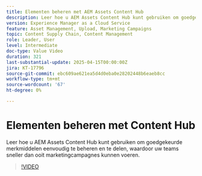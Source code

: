 ```yaml
---
title: Elementen beheren met AEM Assets Content Hub
description: Leer hoe u AEM Assets Content Hub kunt gebruiken om goedgekeurde merkmiddelen eenvoudig te beheren en te delen. Hierdoor kunnen uw teams sneller dan ooit marketingcampagnes voeren.
version: Experience Manager as a Cloud Service
feature: Asset Management, Upload, Marketing Campaigns
topic: Content Supply Chain, Content Management
role: Leader, User
level: Intermediate
doc-type: Value Video
duration: 321
last-substantial-update: 2025-04-15T00:00:00Z
jira: KT-17796
source-git-commit: ebc609ae621ea5d4d0eba0e28202448b6eaeb8cc
workflow-type: tm+mt
source-wordcount: '67'
ht-degree: 0%

---
```



# Elementen beheren met Content Hub

Leer hoe u AEM Assets Content Hub kunt gebruiken om goedgekeurde merkmiddelen eenvoudig te beheren en te delen, waardoor uw teams sneller dan ooit marketingcampagnes kunnen voeren.

>[!VIDEO](https://video.tv.adobe.com/v/3457638/?learn=on&enablevpops)
